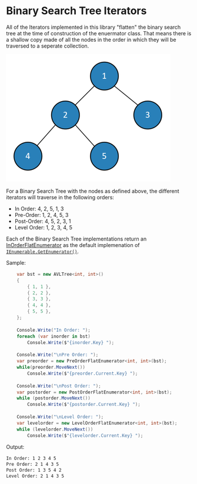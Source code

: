# Binary Search Tree Iterators

All of the Iterators implemented in this library "flatten" the binary search tree at the time of construction of the enuermator class. That means there is a shallow copy made of all the nodes in the order in which they will be traversed to a seperate collection.

![Binary Search Tree Sample](./Images/sample_bst.png)

For a Binary Search Tree with the nodes as defined above, the different iterators will traverse in the following orders:

* In Order: 4, 2, 5, 1, 3
* Pre-Order: 1, 2, 4, 5, 3
* Post-Order: 4, 5, 2, 3, 1
* Level Order: 1, 2, 3, 4, 5

Each of the Binary Search Tree implementations return an [InOrderFlatEnumerator](.\Reference\TheCodingMonkey.Collections.BST\InOrderFlatEnumerator-2.md) as the default implemenation of [`IEnumerable.GetEnumerator()`](https://docs.microsoft.com/en-us/dotnet/api/system.collections.ienumerable.getenumerator).

Sample:
```csharp
    var bst = new AVLTree<int, int>()
    {
        { 1, 1 },
        { 2, 2 },
        { 3, 3 },
        { 4, 4 },
        { 5, 5 },
    };

    Console.Write("In Order: ");
    foreach (var inorder in bst)
        Console.Write($"{inorder.Key} ");

    Console.Write("\nPre Order: ");
    var preorder = new PreOrderFlatEnumerator<int, int>(bst);
    while(preorder.MoveNext())
        Console.Write($"{preorder.Current.Key} ");

    Console.Write("\nPost Order: ");
    var postorder = new PostOrderFlatEnumerator<int, int>(bst);
    while (postorder.MoveNext())
        Console.Write($"{postorder.Current.Key} ");

    Console.Write("\nLevel Order: ");
    var levelorder = new LevelOrderFlatEnumerator<int, int>(bst);
    while (levelorder.MoveNext())
        Console.Write($"{levelorder.Current.Key} ");
```

Output:
```
In Order: 1 2 3 4 5 
Pre Order: 2 1 4 3 5 
Post Order: 1 3 5 4 2 
Level Order: 2 1 4 3 5
```